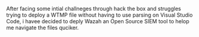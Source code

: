 After facing some intial challneges through hack the box and struggles trying to deploy a WTMP file without having to use parsing on Visual Studio Code, i havee decided to deply Wazah an Open Source SIEM tool to helop me navigate the files quciker. 
